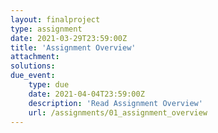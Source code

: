 ```yaml
---
layout: finalproject
type: assignment
date: 2021-03-29T23:59:00Z
title: 'Assignment Overview'
attachment:
solutions:
due_event: 
    type: due
    date: 2021-04-04T23:59:00Z
    description: 'Read Assignment Overview'
    url: /assignments/01_assignment_overview
---
```

